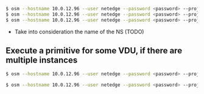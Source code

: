 ```bash
$ osm --hostname 10.0.12.96 --user netedge --password <password> --project netedge nfpkg-create k8s_cluster_vnf
$ osm --hostname 10.0.12.96 --user netedge --password <password> --project netedge nspkg-create k8s_cluster_ns
$ osm --hostname 10.0.12.96 --user netedge --password <password> --project netedge ns-create --ns_name k8s --nsd_name k8s_cluster_nsd --vim_account NETEDGE_MEC --config_file ns_params.yaml
```

 - Take into consideration the name of the NS (TODO)


## Execute a primitive for some VDU, if there are multiple instances

```bash
$ osm --hostname 10.0.12.96 --user netedge --password <password> --project netedge ns-action k8s --vnf_name 1 --vdu_id controller --action_name get-k8s-controller-info --wait
```

```bash
$ osm --hostname 10.0.12.96 --user netedge --password <password> --project netedge ns-action k8s --vnf_name 1 --vdu_id worker --vdu_count 1 --action_name join-k8s-workers --params_file join_k8s_workers_params.yaml --wait
```
